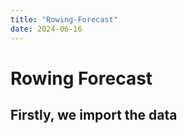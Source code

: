 ```yaml
---
title: "Rowing-Forecast"
date: 2024-06-16
---
```


# Rowing Forecast

## Firstly, we import the data
